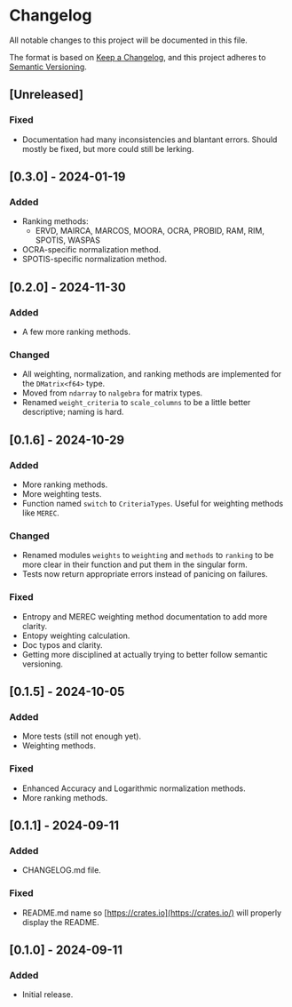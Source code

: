 # Changelog

All notable changes to this project will be documented in this file.

The format is based on [Keep a Changelog](https://keepachangelog.com/en/1.1.0/),
and this project adheres to [Semantic Versioning](https://semver.org/spec/v2.0.0.html).

## [Unreleased]

### Fixed

- Documentation had many inconsistencies and blantant errors. Should mostly be fixed, but more could still be lerking.

## [0.3.0] - 2024-01-19

### Added

- Ranking methods:
  - ERVD, MAIRCA, MARCOS, MOORA, OCRA, PROBID, RAM, RIM, SPOTIS, WASPAS
- OCRA-specific normalization method.
- SPOTIS-specific normalization method.

## [0.2.0] - 2024-11-30

### Added

- A few more ranking methods.

### Changed

- All weighting, normalization, and ranking methods are implemented for the `DMatrix<f64>` type.
- Moved from `ndarray` to `nalgebra` for matrix types.
- Renamed `weight_criteria` to `scale_columns` to be a little better descriptive; naming is hard.

## [0.1.6] - 2024-10-29

### Added

- More ranking methods.
- More weighting tests.
- Function named `switch` to `CriteriaTypes`. Useful for weighting methods like `MEREC`.

### Changed

- Renamed modules `weights` to `weighting` and `methods` to `ranking` to be more clear in their function and put them in the singular form.
- Tests now return appropriate errors instead of panicing on failures.

### Fixed

- Entropy and MEREC weighting method documentation to add more clarity.
- Entopy weighting calculation.
- Doc typos and clarity.
- Getting more disciplined at actually trying to better follow semantic versioning.

## [0.1.5] - 2024-10-05

### Added

- More tests (still not enough yet).
- Weighting methods.

### Fixed

- Enhanced Accuracy and Logarithmic normalization methods.
- More ranking methods.

## [0.1.1] - 2024-09-11

### Added

- CHANGELOG.md file.

###  Fixed

- README.md name so [https://crates.io](https://crates.io/) will properly display the README.

## [0.1.0] - 2024-09-11

### Added

- Initial release.